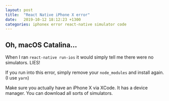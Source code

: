 ```yaml
---
layout: post
title:  "React Native iPhone X error"
date:   2019-10-12 18:12:23 +1300
categories: iphonex error react-native simulator code
---
```


## Oh, macOS Catalina… 

When I ran `react-native run-ios` it would simply tell me there were no simulators. LIES! 

If you run into this error, simply remove your `node_modules` and install again. (I use `yarn`)

Make sure you actually have an iPhone X via XCode. It has a device manager. You can download all sorts of simulators.
